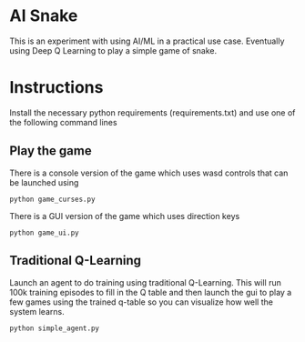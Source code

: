 # AI Snake

This is an experiment with using AI/ML in a practical use case. Eventually using Deep Q Learning to play a simple game of snake.

# Instructions

Install the necessary python requirements (requirements.txt) and use one of the following command lines

## Play the game

There is a console version of the game which uses wasd controls that can be launched using

```
python game_curses.py
```

There is a GUI version of the game which uses direction keys

```
python game_ui.py
```

## Traditional Q-Learning
Launch an agent to do training using traditional Q-Learning. This will run 100k training episodes to fill in the Q table and then launch the gui to play a few games using the trained q-table so you can visualize how well the system learns.

```
python simple_agent.py
```